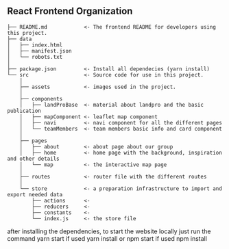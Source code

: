 React Frontend Organization
------------

    ├── README.md            <- The frontend README for developers using this project.
    ├── data
    │   ├── index.html       
    │   ├── manifest.json              
    │   └── robots.txt            
    │
    ├── package.json         <- Install all dependecies (yarn install)
    └── src                  <- Source code for use in this project.
        │
        ├── assets           <- images used in the project.
        │  
        ├── components                        
        │   ├── landProBase  <- material about landpro and the basic publication
        │   ├── mapComponent <- leaflet map component
        │   ├── navi         <- navi component for all the different pages
        │   └── teamMembers  <- team members basic info and card component
        │  
        ├── pages                        
        │   ├── about        <- about page about our group
        │   ├── home         <- home page with the background, inspiration and other details
        │   └── map          <- the interactive map page
        │  
        ├── routes           <- router file with the different routes
        │ 
        └── store            <- a preparation infrastructure to import and export needed data                        
            ├── actions      <- 
            ├── reducers     <- 
            ├── constants    <- 
            └── index.js     <- the store file
            
 after installing the dependencies, to start the website locally just run the command yarn start if used yarn install or npm start if used npm install
